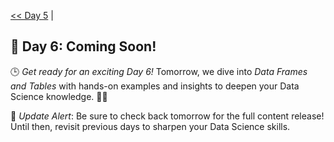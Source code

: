 [<< Day 5](../05_Data%20Structures/05_Data%20Structures.md) | <!--[Day 7 >>](../)-->
## 🚀 Day 6: Coming Soon!
🕒 *Get ready for an exciting Day 6!* Tomorrow, we dive into *Data Frames and Tables* with hands-on examples and insights to deepen your Data Science knowledge. 🔧✨

🔔 *Update Alert*: Be sure to check back tomorrow for the full content release! Until then, revisit previous days to sharpen your Data Science skills.
